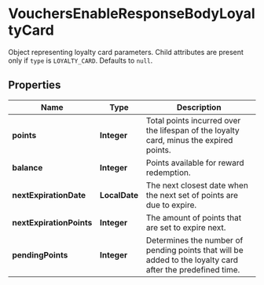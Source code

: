 

# VouchersEnableResponseBodyLoyaltyCard

Object representing loyalty card parameters. Child attributes are present only if `type` is `LOYALTY_CARD`. Defaults to `null`.

## Properties

| Name | Type | Description |
|------------ | ------------- | ------------- |
|**points** | **Integer** | Total points incurred over the lifespan of the loyalty card, minus the expired points. |
|**balance** | **Integer** | Points available for reward redemption. |
|**nextExpirationDate** | **LocalDate** | The next closest date when the next set of points are due to expire. |
|**nextExpirationPoints** | **Integer** | The amount of points that are set to expire next. |
|**pendingPoints** | **Integer** | Determines the number of pending points that will be added to the loyalty card after the predefined time. |



